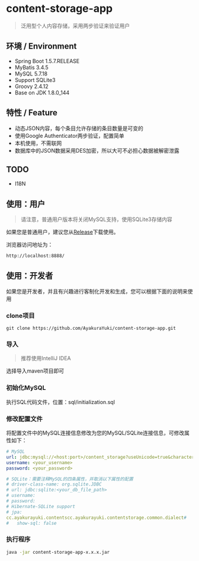 # content-storage-app
> 泛用型个人内容存储，采用两步验证来验证用户

## 环境 / Environment
* Spring Boot 1.5.7.RELEASE
* MyBatis 3.4.5
* MySQL 5.7.18
* Support SQLite3
* Groovy 2.4.12
* Base on JDK 1.8.0_144

## 特性 / Feature
* 动态JSON内容，每个条目允许存储的条目数量是可变的
* 使用Google Authenticator两步验证，配置简单
* 本机使用，不需联网
* 数据库中的JSON数据采用DES加密，所以大可不必担心数据被解密泄露

## TODO
* I18N

## 使用：用户
> 请注意，普通用户版本将关闭MySQL支持，使用SQLite3存储内容

如果您是普通用户，建议您从[Release](https://github.com/AyakuraYuki/content-storage-app/releases)下载使用。

浏览器访问地址为：
```bash
http://localhost:8888/
```

## 使用：开发者
如果您是开发者，并且有兴趣进行客制化开发和生成，您可以根据下面的说明来使用

### clone项目
```git
git clone https://github.com/AyakuraYuki/content-storage-app.git
```

### 导入
> 推荐使用IntelliJ IDEA

选择导入maven项目即可

### 初始化MySQL
执行SQL代码文件，位置：sql/initialization.sql

### 修改配置文件
将配置文件中的MySQL连接信息修改为您的MySQL/SQLite连接信息，可修改属性如下：
```yaml
# MySQL
url: jdbc:mysql://<host:port>/content_storage?useUnicode=true&characterEncoding=UTF-8
username: <your_username>
password: <your_password>

# SQLite：需要注释MySQL的四条属性，并取消以下属性的配置
# driver-class-name: org.sqlite.JDBC
# url: jdbc:sqlite:<your_db_file_path>
# username:
# password:
# Hibernate-SQLite support
# jpa:
cc.ayakurayuki.contentscc.ayakurayuki.contentstorage.common.dialect#     ddl-auto: update
#   show-sql: false
```

### 执行程序
```bash
java -jar content-storage-app-x.x.x.jar
```